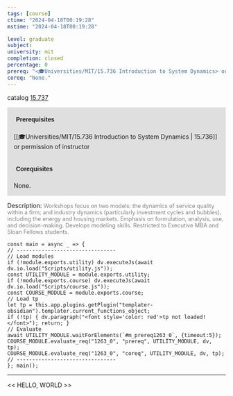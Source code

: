 ```yaml
---
tags: [course]
ctime: "2024-04-18T00:19:28"
mstime: "2024-04-18T00:19:28"

level: graduate
subject: 
university: mit
completion: closed
percentage: 0
prereq: "<🎓Universities/MIT/15.736 Introduction to System Dynamics> or permission of instructor"
coreq: "None."
---
```


catalog [15.737](http://student.mit.edu/catalog/m15c.html#15.737)

<span style="display: block; padding: 15px; background-color: rgb(100, 100, 100, 0.2);"><font id="m_prereq1263_0" style="display: block; font-family: Arial, sans-serif; font-weight: bold; padding: 5px">Prerequisites</font><br><span id="prereq1263_0">[[🎓Universities/MIT/15.736 Introduction to System Dynamics | 15.736]] or permission of instructor</span></span>
<span style="display: block; padding: 15px; background-color: rgb(100, 100, 100, 0.2);"><font id="m_coreq1263_0" style="display: block; font-family: Arial, sans-serif; font-weight: bold; padding: 5px">Corequisites</font><br><span id="coreq1263_0">None.</span></span>

<font style="">Description:</font>
<font style="color: grey; font-size: 0.8rem;">Workshops focus on two models: the dynamics of service quality within a firm; and industry dynamics (particularly investment cycles and bubbles), including the energy and housing markets. Emphasis on formulation, analysis, use, and decision-making. Develops modeling skills. Restricted to Executive MBA and Sloan Fellows students.</font>

```dataviewjs
const main = async _ => {
// --------------------------------
// Load modules
if (!module.exports.utility) dv.executeJs(await dv.io.load("Scripts/utility.js"));
const UTILITY_MODULE = module.exports.utility;
if (!module.exports.course) dv.executeJs(await dv.io.load("Scripts/course.js"));
const COURSE_MODULE = module.exports.course;
// Load tp
let tp = this.app.plugins.getPlugin("templater-obsidian").templater.current_functions_object;
if (!tp) { dv.paragraph("<font style='color: red'>tp not loaded!</font>"); return; }
// Evaluate
await UTILITY_MODULE.waitForElements(`#m_prereq1263_0`, {timeout:5});
COURSE_MODULE.evaluate_req("1263_0", "prereq", UTILITY_MODULE, dv, tp);
COURSE_MODULE.evaluate_req("1263_0", "coreq", UTILITY_MODULE, dv, tp);
// --------------------------------
}; main();
```

---

<< HELLO, WORLD >>
